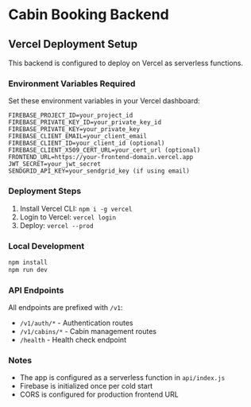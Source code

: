 # Cabin Booking Backend

## Vercel Deployment Setup

This backend is configured to deploy on Vercel as serverless functions.

### Environment Variables Required

Set these environment variables in your Vercel dashboard:

```
FIREBASE_PROJECT_ID=your_project_id
FIREBASE_PRIVATE_KEY_ID=your_private_key_id
FIREBASE_PRIVATE_KEY=your_private_key
FIREBASE_CLIENT_EMAIL=your_client_email
FIREBASE_CLIENT_ID=your_client_id (optional)
FIREBASE_CLIENT_X509_CERT_URL=your_cert_url (optional)
FRONTEND_URL=https://your-frontend-domain.vercel.app
JWT_SECRET=your_jwt_secret
SENDGRID_API_KEY=your_sendgrid_key (if using email)
```

### Deployment Steps

1. Install Vercel CLI: `npm i -g vercel`
2. Login to Vercel: `vercel login`
3. Deploy: `vercel --prod`

### Local Development

```bash
npm install
npm run dev
```

### API Endpoints

All endpoints are prefixed with `/v1`:

- `/v1/auth/*` - Authentication routes
- `/v1/cabins/*` - Cabin management routes
- `/health` - Health check endpoint

### Notes

- The app is configured as a serverless function in `api/index.js`
- Firebase is initialized once per cold start
- CORS is configured for production frontend URL